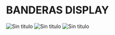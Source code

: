 # BANDERAS DISPLAY

![Sin titulo](http://i64.tinypic.com/2r2m5xv.png)
![Sin titulo](http://i63.tinypic.com/24g6c89.png)
![Sin titulo](http://i66.tinypic.com/n65jt5.png)
